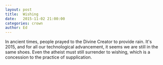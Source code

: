 ```yaml
---
layout: post
title:  Wishing
date:   2015-11-02 21:00:00
categories: crown
author: Ed
---
```


In ancient times, people prayed to the Divine Creator to provide rain. It's 2015, and for all our technological advancement, it seems we are still in the same shoes. Even the atheist must still surrender to wishing, which is a concession to the practice of supplication.
